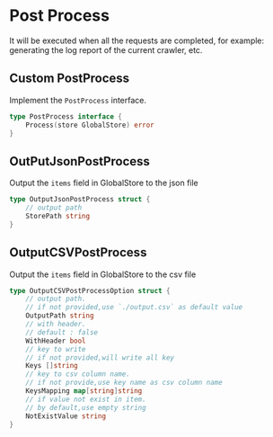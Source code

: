 # Post Process
It will be executed when all the requests are completed, for example: generating the log report of the current crawler, etc.

## Custom PostProcess
Implement the `PostProcess` interface.
```go
type PostProcess interface {
    Process(store GlobalStore) error
}
```

## OutPutJsonPostProcess

Output the `items` field in GlobalStore to the json file
```go
type OutputJsonPostProcess struct {
    // output path
	StorePath string
}
```

## OutputCSVPostProcess
Output the `items` field in GlobalStore to the csv file
```go
type OutputCSVPostProcessOption struct {
    // output path.
    // if not provided,use `./output.csv` as default value
    OutputPath string
    // with header.
    // default : false
    WithHeader bool
    // key to write
    // if not provided,will write all key
    Keys []string
    // key to csv column name.
    // if not provide,use key name as csv column name
    KeysMapping map[string]string
    // if value not exist in item.
    // by default,use empty string
    NotExistValue string
}
```
